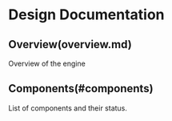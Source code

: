 # Design Documentation

## Overview(overview.md)

Overview of the engine

## Components(#components)

List of components and their status. 